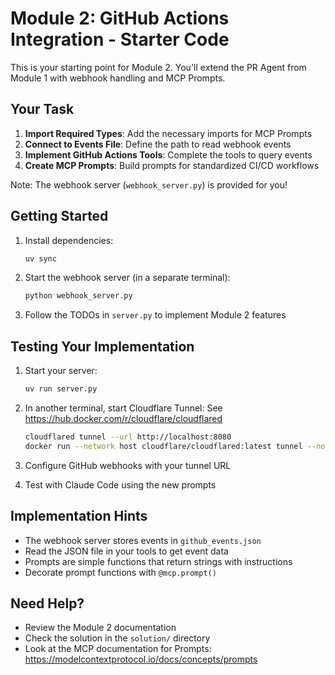 # Module 2: GitHub Actions Integration - Starter Code

This is your starting point for Module 2. You'll extend the PR Agent from Module 1 with webhook handling and MCP Prompts.

## Your Task

1. **Import Required Types**: Add the necessary imports for MCP Prompts
2. **Connect to Events File**: Define the path to read webhook events
3. **Implement GitHub Actions Tools**: Complete the tools to query events
4. **Create MCP Prompts**: Build prompts for standardized CI/CD workflows

Note: The webhook server (`webhook_server.py`) is provided for you!

## Getting Started

1. Install dependencies:
   ```bash
   uv sync
   ```

2. Start the webhook server (in a separate terminal):
   ```bash
   python webhook_server.py
   ```

3. Follow the TODOs in `server.py` to implement Module 2 features

## Testing Your Implementation

1. Start your server:
   ```bash
   uv run server.py
   ```

2. In another terminal, start Cloudflare Tunnel:
   See https://hub.docker.com/r/cloudflare/cloudflared
   
   ```bash
   cloudflared tunnel --url http://localhost:8080
   docker run --network host cloudflare/cloudflared:latest tunnel --no-autoupdate --url http://localhost:8080
   ```

3. Configure GitHub webhooks with your tunnel URL

4. Test with Claude Code using the new prompts

## Implementation Hints

- The webhook server stores events in `github_events.json`
- Read the JSON file in your tools to get event data
- Prompts are simple functions that return strings with instructions
- Decorate prompt functions with `@mcp.prompt()`

## Need Help?

- Review the Module 2 documentation
- Check the solution in the `solution/` directory
- Look at the MCP documentation for Prompts: https://modelcontextprotocol.io/docs/concepts/prompts
